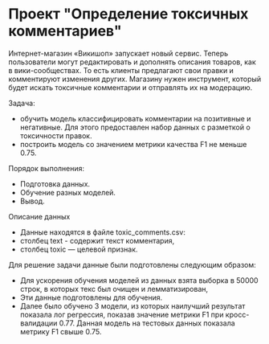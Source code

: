 # Проект "Определение токсичных комментариев"

Интернет-магазин «Викишоп» запускает новый сервис. Теперь пользователи могут редактировать и дополнять описания товаров, как в вики-сообществах. То есть клиенты предлагают свои правки и комментируют изменения других. Магазину нужен инструмент, который будет искать токсичные комментарии и отправлять их на модерацию.

Задача:
 - обучить модель классифицировать комментарии на позитивные и негативные. Для этого предоставлен набор данных с разметкой о токсичности правок.
 - построить модель со значением метрики качества F1 не меньше 0.75.

Порядок выполнения:
 - Подготовка данных.
 - Обучение разных моделей.
 - Вывод.

Описание данных
 - Данные находятся в файле toxic_comments.csv:
  - столбец text - содержит текст комментария,
  - столбец toxic — целевой признак.

Для решение задачи данные были подготовлены следующим образом:
 - Для ускорения обучения моделей из данных взята выборка в 50000 строк, в которых текс был очищен и лемматизирован,
 - Эти данные подготовлены для обучения.
 - Далее было обучено 3 модели, из которых наилучший результат показала лог регрессия, показав значение метрики F1 при кросс-валидации 0.77. Данная модель на тестовых данных показала метрику F1 свыше 0.75.

